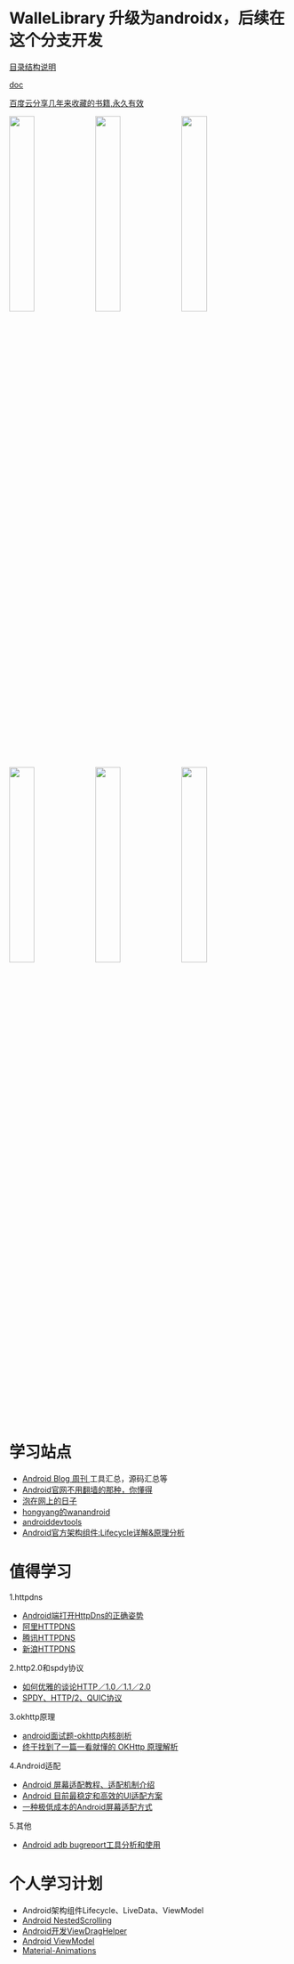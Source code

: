 # WalleLibrary 升级为androidx，后续在这个分支开发

[目录结构说明](https://github.com/moz1q1/WalleLibrary/wiki)

[doc](https://github.com/moz1q1/WalleLibrary/tree/master/doc)

[百度云分享几年来收藏的书籍,永久有效](https://pan.baidu.com/s/1WnWlViRTgXMtSZHaXA4WsA)

<div>
<img src="img/Screenshot_2018-07-13-16-48-01.png" width = 30% height = 30% />
<img src="img/Screenshot_2018-07-06-12-05-48.png" width = 30% height = 30% />
<img src="img/ui稿子.png" width = 30% height = 30% />
</div>


<div>
<img src="img/Screenshot_2018-07-13-16-48-10.png" width = 30% height = 30% />
<img src="img/Screenshot_2018-07-13-16-48-13.png" width = 30% height = 30% />
<img src="img/Screenshot_2018-07-13-16-48-16.png" width = 30% height = 30% />
</div>

# 学习站点
- [Android Blog 周刊 ](http://androidblog.cn/)工具汇总，源码汇总等
- [Android官网不用翻墙的那种，你懂得](https://developer.android.google.cn/)
- [泡在网上的日子](http://www.jcodecraeer.com/)
- [hongyang的wanandroid](http://www.wanandroid.com/)
- [androiddevtools](http://www.androiddevtools.cn/)
- [Android官方架构组件:Lifecycle详解&原理分析](https://blog.csdn.net/mq2553299/article/details/79029657)

# 值得学习
1.httpdns
- [Android端打开HttpDns的正确姿势](https://www.jianshu.com/p/b0c154215b48)
- [阿里HTTPDNS](https://help.aliyun.com/product/30100.html)
- [腾讯HTTPDNS](https://cloud.tencent.com/product/hd)
- [新浪HTTPDNS](https://github.com/CNSRE/HTTPDNSLib)

2.http2.0和spdy协议
- [如何优雅的谈论HTTP／1.0／1.1／2.0](https://www.jianshu.com/p/52d86558ca57)
- [SPDY、HTTP/2、QUIC协议](https://blog.csdn.net/hursing/article/details/22785475/)

3.okhttp原理
- [android面试题-okhttp内核剖析](https://www.jianshu.com/p/9ed2c2f2a52c)
- [终于找到了一篇一看就懂的 OKHttp 原理解析](https://blog.csdn.net/lanxingfeifei/article/details/64442574)

4.Android适配
- [Android 屏幕适配教程、适配机制介绍](https://www.jianshu.com/p/a92530c9d0cd)
- [Android 目前最稳定和高效的UI适配方案](https://www.jianshu.com/p/a4b8e4c5d9b0)
- [一种极低成本的Android屏幕适配方式](https://mp.weixin.qq.com/s/d9QCoBP6kV9VSWvVldVVwA)

5.其他
- [Android adb bugreport工具分析和使用](https://blog.csdn.net/createchance/article/details/51954142)


# 个人学习计划
- Android架构组件Lifecycle、LiveData、ViewModel
- [Android NestedScrolling](https://www.jianshu.com/p/f09762df81a5)
- [Android开发ViewDragHelper](https://blog.csdn.net/sw950729/article/details/71404281)
- [Android ViewModel](https://github.com/moz1q1/Saber)
- [Material-Animations](https://github.com/lgvalle/Material-Animations)

